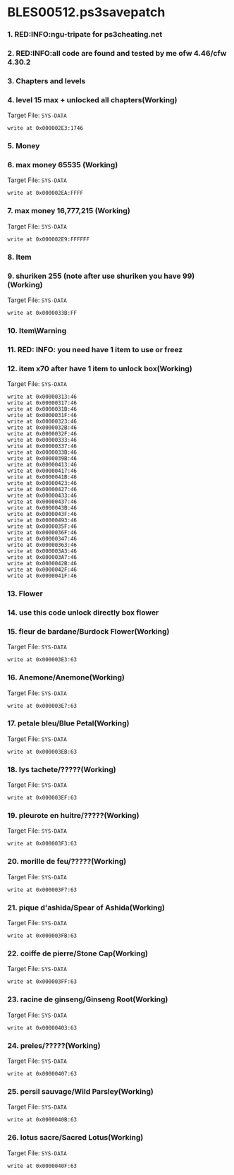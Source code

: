 # BLES00512.ps3savepatch

### 1. RED:INFO:ngu-tripate for ps3cheating.net 
### 2. RED:INFO:all code are found and tested by me ofw 4.46/cfw 4.30.2
### 3. Chapters and levels
### 4. level 15 max + unlocked all chapters(Working)

Target File: `SYS-DATA`

```
write at 0x000002E3:1746
```

### 5.  Money
### 6. max money 65535 (Working)

Target File: `SYS-DATA`

```
write at 0x000002EA:FFFF
```

### 7. max money 16,777,215 (Working)

Target File: `SYS-DATA`

```
write at 0x000002E9:FFFFFF
```

### 8.  Item 
### 9. shuriken 255 (note after use shuriken you have 99) (Working)

Target File: `SYS-DATA`

```
write at 0x0000033B:FF
```

### 10.  Item\Warning
### 11. RED: INFO: you need have 1 item to use or freez
### 12. item x70 after have 1 item to unlock box(Working)

Target File: `SYS-DATA`

```
write at 0x00000313:46
write at 0x00000317:46
write at 0x0000031B:46
write at 0x0000031F:46
write at 0x00000323:46
write at 0x0000032B:46
write at 0x0000032F:46
write at 0x00000333:46
write at 0x00000337:46
write at 0x0000033B:46
write at 0x0000039B:46
write at 0x00000413:46
write at 0x00000417:46
write at 0x0000041B:46
write at 0x00000423:46
write at 0x00000427:46
write at 0x00000433:46
write at 0x00000437:46
write at 0x0000043B:46
write at 0x0000043F:46
write at 0x00000493:46
write at 0x0000035F:46
write at 0x0000036F:46
write at 0x00000347:46
write at 0x00000363:46
write at 0x000003A3:46
write at 0x000003A7:46
write at 0x0000042B:46
write at 0x0000042F:46
write at 0x0000041F:46
```

### 13.  Flower
### 14.  use this code unlock directly box flower
### 15. fleur de bardane/Burdock Flower(Working)

Target File: `SYS-DATA`

```
write at 0x000003E3:63
```

### 16. Anemone/Anemone(Working)

Target File: `SYS-DATA`

```
write at 0x000003E7:63
```

### 17. petale bleu/Blue Petal(Working)

Target File: `SYS-DATA`

```
write at 0x000003EB:63
```

### 18. lys tachete/?????(Working)

Target File: `SYS-DATA`

```
write at 0x000003EF:63
```

### 19. pleurote en huitre/?????(Working)

Target File: `SYS-DATA`

```
write at 0x000003F3:63
```

### 20. morille de feu/?????(Working)

Target File: `SYS-DATA`

```
write at 0x000003F7:63
```

### 21. pique d'ashida/Spear of Ashida(Working)

Target File: `SYS-DATA`

```
write at 0x000003FB:63
```

### 22. coiffe de pierre/Stone Cap(Working)

Target File: `SYS-DATA`

```
write at 0x000003FF:63
```

### 23. racine de ginseng/Ginseng Root(Working)

Target File: `SYS-DATA`

```
write at 0x00000403:63
```

### 24. preles/?????(Working)

Target File: `SYS-DATA`

```
write at 0x00000407:63
```

### 25. persil sauvage/Wild Parsley(Working)

Target File: `SYS-DATA`

```
write at 0x0000040B:63
```

### 26. lotus sacre/Sacred Lotus(Working)

Target File: `SYS-DATA`

```
write at 0x0000040F:63
```

